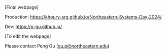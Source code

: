 [Final webpage]

Production: https://khoury-srg.github.io/Northeastern-Systems-Day-2024/

Dev: https://p-gu.github.io/

[To edit the webpage]

Please contact Peng Gu (gu.p@northeastern.edu)
